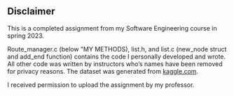 ## Disclaimer

This is a completed assignment from my Software Engineering course in spring 2023.

Route_manager.c (below "MY METHODS), list.h, and list.c (new_node struct and add_end function) contains the code I personally developed and wrote. All other code was written by instructors who’s names have been removed for privacy reasons. The dataset was generated from [kaggle.com](https://www.kaggle.com/datasets/arbazmohammad/world-airports-and-airlines-datasets).

I received permission to upload the assignment by my professor.